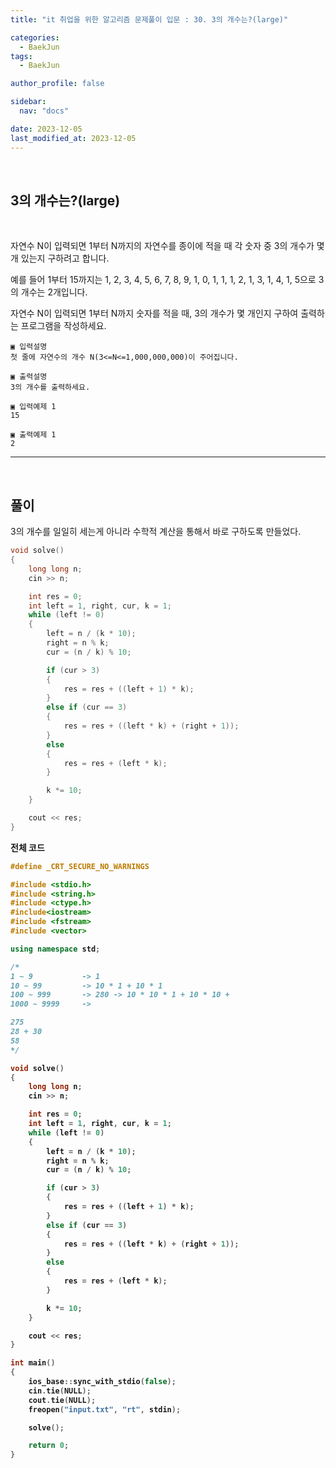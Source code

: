 ```yaml
---
title: "it 취업을 위한 알고리즘 문제풀이 입문 : 30. 3의 개수는?(large)"

categories:
  - BaekJun
tags:
  - BaekJun

author_profile: false

sidebar:
  nav: "docs"

date: 2023-12-05
last_modified_at: 2023-12-05
---
```



<br>

## 3의 개수는?(large)

<br>

자연수 N이 입력되면 1부터 N까지의 자연수를 종이에 적을 때 각 숫자 중 3의 개수가 몇 개 있는지 구하려고 합니다.  

예를 들어 1부터 15까지는 1, 2, 3, 4, 5, 6, 7, 8, 9, 1, 0, 1, 1, 1, 2, 1, 3, 1, 4, 1, 5으로 3의 개수는 2개입니다.  

자연수 N이 입력되면 1부터 N까지 숫자를 적을 때, 3의 개수가 몇 개인지 구하여 출력하는 프로그램을 작성하세요.  


```
▣ 입력설명
첫 줄에 자연수의 개수 N(3<=N<=1,000,000,000)이 주어집니다.

▣ 출력설명
3의 개수를 출력하세요.

▣ 입력예제 1 
15

▣ 출력예제 1
2
```

---

<br>

## 풀이  

3의 개수를 일일히 세는게 아니라 수학적 계산을 통해서 바로 구하도록 만들었다.  

```cpp
void solve()
{
	long long n;
	cin >> n;

	int res = 0;
	int left = 1, right, cur, k = 1;
	while (left != 0)
	{
		left = n / (k * 10);
		right = n % k;
		cur = (n / k) % 10;

		if (cur > 3)
		{
			res = res + ((left + 1) * k);
		}
		else if (cur == 3)
		{
			res = res + ((left * k) + (right + 1));
		}
		else
		{
			res = res + (left * k);
		}

		k *= 10;
	}

	cout << res;
}
```

<b>전체 코드

```cpp
#define _CRT_SECURE_NO_WARNINGS

#include <stdio.h>
#include <string.h>
#include <ctype.h>
#include<iostream>
#include <fstream>
#include <vector>

using namespace std;

/*
1 ~ 9			-> 1
10 ~ 99			-> 10 * 1 + 10 * 1
100 ~ 999		-> 280 -> 10 * 10 * 1 + 10 * 10 +
1000 ~ 9999		->

275
28 + 30
58
*/

void solve()
{
	long long n;
	cin >> n;

	int res = 0;
	int left = 1, right, cur, k = 1;
	while (left != 0)
	{
		left = n / (k * 10);
		right = n % k;
		cur = (n / k) % 10;

		if (cur > 3)
		{
			res = res + ((left + 1) * k);
		}
		else if (cur == 3)
		{
			res = res + ((left * k) + (right + 1));
		}
		else
		{
			res = res + (left * k);
		}

		k *= 10;
	}

	cout << res;
}

int main() 
{
	ios_base::sync_with_stdio(false);
	cin.tie(NULL);
	cout.tie(NULL);
	freopen("input.txt", "rt", stdin);

	solve();

	return 0;
}
```
